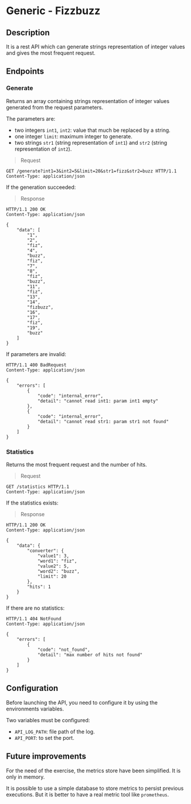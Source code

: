# Generic - Fizzbuzz

## Description

It is a rest API which can generate strings representation of integer values
and gives the most frequent request.

## Endpoints

### Generate

Returns an array containing strings representation of integer values generated 
from the request parameters.

The parameters are:
 * two integers `int1`, `int2`: value that much be replaced by a string. 
 * one integer `limit`: maximum integer to generate.
 * two strings `str1` (string representation of `int1`) and `str2` (string representation of `int2`). 

> Request

```http
GET /generate?int1=3&int2=5&limit=20&str1=fizz&str2=buzz HTTP/1.1
Content-Type: application/json
``` 

If the generation succeeded: 

> Response

```http
HTTP/1.1 200 OK
Content-Type: application/json

{
    "data": [
        "1",
        "2",
        "fiz",
        "4",
        "buzz",
        "fiz",
        "7",
        "8",
        "fiz",
        "buzz",
        "11",
        "fiz",
        "13",
        "14",
        "fizbuzz",
        "16",
        "17",
        "fiz",
        "19",
        "buzz"
    ]
}
```

If parameters are invalid:

```http
HTTP/1.1 400 BadRequest
Content-Type: application/json

{
    "errors": [
        {
            "code": "internal_error",
            "detail": "cannot read int1: param int1 empty"
        },
        {
            "code": "internal_error",
            "detail": "cannot read str1: param str1 not found"
        }
    ]
}
```

### Statistics

Returns the most frequent request and the number of hits.


> Request

```http
GET /statistics HTTP/1.1
Content-Type: application/json
``` 

If the statistics exists: 

> Response

```http
HTTP/1.1 200 OK
Content-Type: application/json

{
    "data": {
        "converter": {
            "value1": 3,
            "word1": "fiz",
            "value2": 5,
            "word2": "buzz",
            "limit": 20
        },
        "hits": 1
    }
}
```

If there are no statistics:

```http
HTTP/1.1 404 NotFound
Content-Type: application/json

{
    "errors": [
        {
            "code": "not_found",
            "detail": "max number of hits not found"
        }
    ]
}
```

## Configuration

Before launching the API, you need to configure it
by using the environments variables.

Two variables must be configured:
 * `API_LOG_PATH`: file path of the log.
 * `API_PORT`: to set the port.

## Future improvements

For the need of the exercise, the metrics store have been simplified.
It is only in memory.

It is possible to use a simple database to store metrics to persist previous executions.
But it is better to have a real metric tool like `prometheus`.